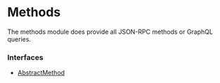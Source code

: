 # Methods

The methods module does provide all JSON-RPC methods or GraphQL queries.

### Interfaces

- [AbstractMethod]()
